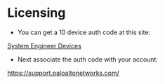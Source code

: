 # Licensing

- You can get a 10 device auth code at this site:

[System Engineer Devices](https://adminsite.paloaltonetworks.com/N/sedevices/)

- Next associate the auth code with your account:

https://support.paloaltonetworks.com/
